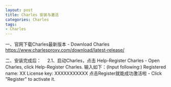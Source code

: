 ```yaml
---
layout: post
title: Charles 安装与激活
categories: Charles
tags:
- Charles
---
```


一、官网下载Charles最新版本 - Download Charles
       https://www.charlesproxy.com/download/latest-release/

二、安装完成后：
    2.1、启动Charles，点击 Help-Register Charles - Open Charles, click Help-Register Charles. 输入如下：(Input following:)
Registered name:
XX
License key:
XXXXXXXXXXX
点击Register就能成功激活啦 - Click "Register" to activate it.
